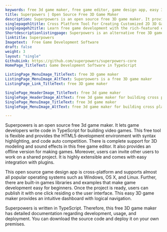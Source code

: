 ```yaml
---
keywords: free 3d game maker, free game editor, game design app, easy 3d game maker,cross platform tool, free game development
title: Superpowers | Open Source Free 3D Game Maker
description: Superpowers is an open source free 3D game maker. It provides an HTML5 development environment along with many features such as 3D models and more.
singlepageh1title: Cross Platform Tool For Creating Customized 2D 3D Games
singlepageh2title: Learn free game development with the rich-featured editor. Built-in support for license-free sprites, sound effects, game examples, and live error reporting.
Shortdescriptionlistingpage: Superpowers is an alternative free 3D game maker. It is flexible, cross-platform and offers features such as shared projects, syntax highlighting, and more.
linktitle: Superpowers
Imagetext:  Free Game Development Software
draft: false
weight: 3
layout: "single"
GithubLink: https://github.com/superpowers/superpowers-core
HomePage_TitleText: Game Development Software in TypeScript

ListingPage_MenuImage_TitleText: free 3D game maker
ListingPage_MenuImage_AltText: Superpowers is a free 3D game maker
ListingPage_Link_TitleText: free 3D game maker

SinglePage_HeaderImage_TitleText: free 3d game maker
SinglePage_HeaderImage_AltText: free 3d game maker for building cross platform games
SinglePage_MenuImage_TitleText: free 3d game maker
SinglePage_MenuImage_AltText: free 3d game maker for building cross platform games

---
```


Superpowers is an open source free 3d game maker. It lets game developers write code in TypeScript for building video games. This free tool is flexible and provides the HTML5 development environment with syntax highlighting, and code auto competition. There is complete support for 3D modeling and sound effects in this free game editor. It also provides an offline version for making games. Moreover, users can invite other users to work on a shared project. It is highly extensible and comes with easy integration with plugins.

This open source game design app is cross-platform and supports almost all popular operating systems such as Windows, OS X, and Linux. Further, there are built-in games libraries and examples that make game development easy for beginners. Once the project is ready, users can publish it with one click residing o the user interface. This easy 3D game maker provides an intuitive dashboard with logical navigation.

Superpowers is written in TypeScript. Therefore, this free 3D game maker has detailed documentation regarding development, usage, and deployment. You can download the source code and deploy it on your own premises.

<a class="anchor" id="requirements" name="requirements" style="font-size: 12.16px;"></a>
